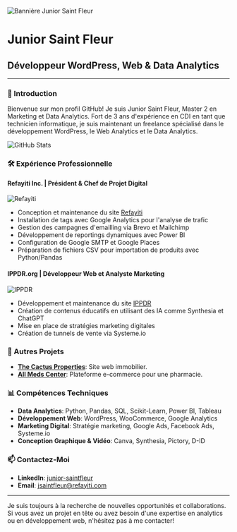 ![Bannière Junior Saint Fleur](https://refayiti.com/wp-content/uploads/2023/11/Grow-Your-Business-With-Me-4.png)
# Junior Saint Fleur

## Développeur WordPress, Web & Data Analytics

---

### 👋 Introduction
Bienvenue sur mon profil GitHub! Je suis Junior Saint Fleur, Master 2 en Marketing et Data Analytics. Fort de 3 ans d'expérience en CDI en tant que technicien informatique, je suis maintenant un freelance spécialisé dans le développement WordPress, le Web Analytics et le Data Analytics.

![GitHub Stats](https://github-readme-stats.vercel.app/api?username=jsf05941&show_icons=true)

### 🛠️ Expérience Professionnelle

#### Refayiti Inc. | Président & Chef de Projet Digital
![Refayiti](https://refayiti.com/wp-content/uploads/2023/11/refay.png)
- Conception et maintenance du site [Refayiti](https://refayiti.com)
- Installation de tags avec Google Analytics pour l'analyse de trafic
- Gestion des campagnes d'emailling via Brevo et Mailchimp
- Développement de reportings dynamiques avec Power BI
- Configuration de Google SMTP et Google Places
- Préparation de fichiers CSV pour importation de produits avec Python/Pandas

#### IPPDR.org | Développeur Web et Analyste Marketing
![IPPDR](https://refayiti.com/wp-content/uploads/2023/11/ippdr.org_.png)
- Développement et maintenance du site [IPPDR](https://ippdr.org)
- Création de contenus éducatifs en utilisant des IA comme Synthesia et ChatGPT
- Mise en place de stratégies marketing digitales
- Création de tunnels de vente via Systeme.io

### 🌟 Autres Projets
- **[The Cactus Properties](https://thecactusproperties.com)**: Site web immobilier.
- **[All Meds Center](https://allmedscenter.com)**: Plateforme e-commerce pour une pharmacie.

### 📊 Compétences Techniques
- **Data Analytics**: Python, Pandas, SQL, Scikit-Learn, Power BI, Tableau
- **Développement Web**: WordPress, WooCommerce, Google Analytics
- **Marketing Digital**: Stratégie marketing, Google Ads, Facebook Ads, Systeme.io
- **Conception Graphique & Vidéo**: Canva, Synthesia, Pictory, D-ID

### 📫 Contactez-Moi
- **LinkedIn**: [junior-saintfleur](https://www.linkedin.com/in/junior-sf/)
- **Email**: [jsaintfleur@refayiti.com](mailto:jsaintfleur@refayiti.com)

---

Je suis toujours à la recherche de nouvelles opportunités et collaborations. Si vous avez un projet en tête ou avez besoin d'une expertise en analytics ou en développement web, n'hésitez pas à me contacter!

